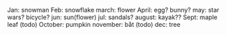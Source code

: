 Jan: snowman
Feb: snowflake
march: flower
April: egg? bunny?
may: star wars? bicycle?
jun: sun(flower)
jul: sandals?
august: kayak??
Sept: maple leaf (todo)
October: pumpkin
november: båt (todo)
dec: tree
